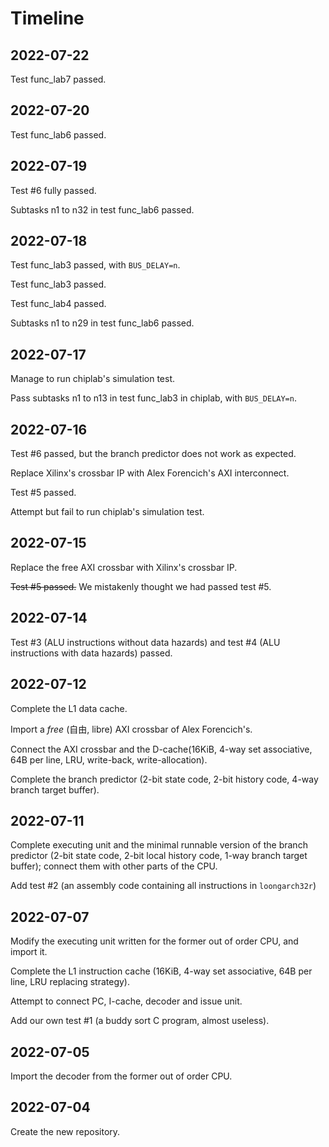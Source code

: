 # Timeline

## 2022-07-22

Test func_lab7 passed.

## 2022-07-20

Test func_lab6 passed.

## 2022-07-19

Test #6 fully passed.

Subtasks n1 to n32 in test func_lab6 passed.

## 2022-07-18

Test func_lab3 passed, with `BUS_DELAY=n`.

Test func_lab3 passed.

Test func_lab4 passed.

Subtasks n1 to n29 in test func_lab6 passed.

## 2022-07-17

Manage to run chiplab's simulation test.

Pass subtasks n1 to n13 in test func_lab3 in chiplab, with `BUS_DELAY=n`.

## 2022-07-16

Test #6 passed, but the branch predictor does not work as expected.

Replace Xilinx's crossbar IP with Alex Forencich's AXI interconnect.

Test #5 passed.

Attempt but fail to run chiplab's simulation test.

## 2022-07-15

Replace the free AXI crossbar with Xilinx's crossbar IP.

~~Test #5 passed.~~ We mistakenly thought we had passed test #5.

## 2022-07-14

Test #3 (ALU instructions without data hazards) and test #4 (ALU instructions with data hazards) passed.

## 2022-07-12

Complete the L1 data cache.

Import a *free* (自由, libre) AXI crossbar of Alex Forencich's.

Connect the AXI crossbar and the D-cache(16KiB, 4-way set associative, 64B per line, LRU, write-back, write-allocation).

Complete the branch predictor (2-bit state code, 2-bit history code, 4-way branch target buffer).

## 2022-07-11

Complete executing unit and the minimal runnable version of the branch predictor (2-bit state code, 2-bit local history code, 1-way branch target buffer); connect them with other parts of the CPU.

Add test #2 (an assembly code containing all instructions in `loongarch32r`)

## 2022-07-07

Modify the executing unit written for the former out of order CPU, and import it.

Complete the L1 instruction cache (16KiB, 4-way set associative, 64B per line, LRU replacing strategy).

Attempt to connect PC, I-cache, decoder and issue unit.

Add our own test #1 (a buddy sort C program, almost useless).

## 2022-07-05

Import the decoder from the former out of order CPU.

## 2022-07-04

Create the new repository. 
